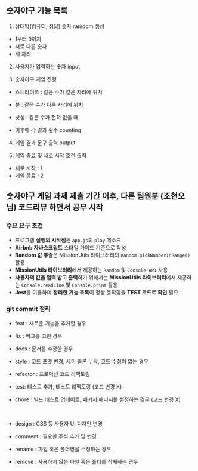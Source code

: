 ## 숫자야구 기능 목록

1. 상대방(컴퓨터, 정답) 숫자 ramdom 생성

- 1부터 9까지
- 서로 다른 숫자
- 세 자리

2. 사용자가 입력하는 숫자 input

3. 숫자야구 게임 진행

- 스트라이크 : 같은 수가 같은 자리에 위치
- 볼 : 같은 수가 다른 자리에 위치
- 낫싱 : 같은 수가 전혀 없을 때

- 이후에 각 결과 횟수 counting

4. 게임 결과 문구 출력 output

5. 게임 종료 및 새로 시작 조건 출력

- 새로 시작 : 1
- 게임 종료 : 2

## 숫자야구 게임 과제 제출 기간 이후, 다른 팀원분 (조현오님) 코드리뷰 하면서 공부 시작

### 주요 요구 조건

- 프로그램 **실행의 시작점**은 `App.js`의 `play` 메소드
- **Airbnb 자바스크립트** 스타일 가이드 기준으로 작성
- **Random 값 추출**은 MissionUtils 라이브러리의 `Random.pickNumberInRange()` 활용
- **MissionUtils 라이브러리**에서 제공하는 `Random` 및 `Console API` 사용
- **사용자의 값을 입력 받고 출력**하기 위해서는 **MissionUtils 라이브러리**에서 제공하는 `Console.readLine` 및 `Console.print` 활용
- **Jest**를 이용하여 **정리한 기능 목록**이 정상 동작함을 **TEST 코드로 확인** 필요

### git commit 정리

- feat : 새로운 기능을 추가할 경우
- fix : 버그를 고친 경우
- docs : 문서를 수정한 경우
- style : 코드 포맷 변경, 세미 콜론 누락, 코드 수정이 없는 경우
- refactor : 프로덕션 코드 리팩토링
- test: 테스트 추가, 테스트 리팩토링 (코드 변경 X)
- chore : 빌드 태스트 업데이트, 패키지 매니저를 설정하는 경우 (코드 변경 X)

  <br/>

- design : CSS 등 사용자 UI 디자인 변경
- comment : 필요한 주석 추가 및 변경
- rename : 파일 혹은 폴더명을 수정하는 경우
- remove : 사용하지 않는 파일 혹은 폴더를 삭제하는 경우
